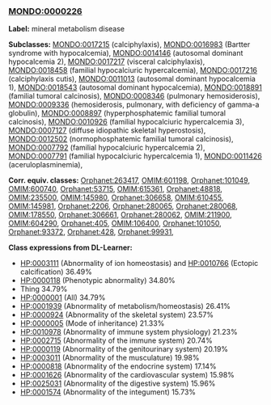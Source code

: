 
### [MONDO:0000226](http://purl.obolibrary.org/obo/MONDO_0000226)
**Label:** mineral metabolism disease

**Subclasses:** [MONDO:0017215](http://purl.obolibrary.org/obo/MONDO_0017215) (calciphylaxis), [MONDO:0016983](http://purl.obolibrary.org/obo/MONDO_0016983) (Bartter syndrome with hypocalcemia), [MONDO:0014146](http://purl.obolibrary.org/obo/MONDO_0014146) (autosomal dominant hypocalcemia 2), [MONDO:0017217](http://purl.obolibrary.org/obo/MONDO_0017217) (visceral calciphylaxis), [MONDO:0018458](http://purl.obolibrary.org/obo/MONDO_0018458) (familial hypocalciuric hypercalcemia), [MONDO:0017216](http://purl.obolibrary.org/obo/MONDO_0017216) (calciphylaxis cutis), [MONDO:0011013](http://purl.obolibrary.org/obo/MONDO_0011013) (autosomal dominant hypocalcemia 1), [MONDO:0018543](http://purl.obolibrary.org/obo/MONDO_0018543) (autosomal dominant hypocalcemia), [MONDO:0018891](http://purl.obolibrary.org/obo/MONDO_0018891) (familial tumoral calcinosis), [MONDO:0008346](http://purl.obolibrary.org/obo/MONDO_0008346) (pulmonary hemosiderosis), [MONDO:0009336](http://purl.obolibrary.org/obo/MONDO_0009336) (hemosiderosis, pulmonary, with deficiency of gamma-a globulin), [MONDO:0008897](http://purl.obolibrary.org/obo/MONDO_0008897) (hyperphosphatemic familial tumoral calcinosis), [MONDO:0010926](http://purl.obolibrary.org/obo/MONDO_0010926) (familial hypocalciuric hypercalcemia 3), [MONDO:0007127](http://purl.obolibrary.org/obo/MONDO_0007127) (diffuse idiopathic skeletal hyperostosis), [MONDO:0012502](http://purl.obolibrary.org/obo/MONDO_0012502) (normophosphatemic familial tumoral calcinosis), [MONDO:0007792](http://purl.obolibrary.org/obo/MONDO_0007792) (familial hypocalciuric hypercalcemia 2), [MONDO:0007791](http://purl.obolibrary.org/obo/MONDO_0007791) (familial hypocalciuric hypercalcemia 1), [MONDO:0011426](http://purl.obolibrary.org/obo/MONDO_0011426) (aceruloplasminemia), 

**Corr. equiv. classes:** [Orphanet:263417](http://www.orpha.net/ORDO/Orphanet_263417), [OMIM:601198](http://purl.obolibrary.org/obo/OMIM_601198), [Orphanet:101049](http://www.orpha.net/ORDO/Orphanet_101049), [OMIM:600740](http://purl.obolibrary.org/obo/OMIM_600740), [Orphanet:53715](http://www.orpha.net/ORDO/Orphanet_53715), [OMIM:615361](http://purl.obolibrary.org/obo/OMIM_615361), [Orphanet:48818](http://www.orpha.net/ORDO/Orphanet_48818), [OMIM:235500](http://purl.obolibrary.org/obo/OMIM_235500), [OMIM:145980](http://purl.obolibrary.org/obo/OMIM_145980), [Orphanet:306658](http://www.orpha.net/ORDO/Orphanet_306658), [OMIM:610455](http://purl.obolibrary.org/obo/OMIM_610455), [OMIM:145981](http://purl.obolibrary.org/obo/OMIM_145981), [Orphanet:2206](http://www.orpha.net/ORDO/Orphanet_2206), [Orphanet:280065](http://www.orpha.net/ORDO/Orphanet_280065), [Orphanet:280068](http://www.orpha.net/ORDO/Orphanet_280068), [OMIM:178550](http://purl.obolibrary.org/obo/OMIM_178550), [Orphanet:306661](http://www.orpha.net/ORDO/Orphanet_306661), [Orphanet:280062](http://www.orpha.net/ORDO/Orphanet_280062), [OMIM:211900](http://purl.obolibrary.org/obo/OMIM_211900), [OMIM:604290](http://purl.obolibrary.org/obo/OMIM_604290), [Orphanet:405](http://www.orpha.net/ORDO/Orphanet_405), [OMIM:106400](http://purl.obolibrary.org/obo/OMIM_106400), [Orphanet:101050](http://www.orpha.net/ORDO/Orphanet_101050), [Orphanet:93372](http://www.orpha.net/ORDO/Orphanet_93372), [Orphanet:428](http://www.orpha.net/ORDO/Orphanet_428), [Orphanet:99931](http://www.orpha.net/ORDO/Orphanet_99931), 

**Class expressions from DL-Learner:**

- [HP:0003111](http://purl.obolibrary.org/obo/HP_0003111) (Abnormality of ion homeostasis) and [HP:0010766](http://purl.obolibrary.org/obo/HP_0010766) (Ectopic calcification) 36.49%
- [HP:0000118](http://purl.obolibrary.org/obo/HP_0000118) (Phenotypic abnormality) 34.80%
- Thing 34.79%
- [HP:0000001](http://purl.obolibrary.org/obo/HP_0000001) (All) 34.79%
- [HP:0001939](http://purl.obolibrary.org/obo/HP_0001939) (Abnormality of metabolism/homeostasis) 26.41%
- [HP:0000924](http://purl.obolibrary.org/obo/HP_0000924) (Abnormality of the skeletal system) 23.57%
- [HP:0000005](http://purl.obolibrary.org/obo/HP_0000005) (Mode of inheritance) 21.33%
- [HP:0010978](http://purl.obolibrary.org/obo/HP_0010978) (Abnormality of immune system physiology) 21.23%
- [HP:0002715](http://purl.obolibrary.org/obo/HP_0002715) (Abnormality of the immune system) 20.74%
- [HP:0000119](http://purl.obolibrary.org/obo/HP_0000119) (Abnormality of the genitourinary system) 20.19%
- [HP:0003011](http://purl.obolibrary.org/obo/HP_0003011) (Abnormality of the musculature) 19.98%
- [HP:0000818](http://purl.obolibrary.org/obo/HP_0000818) (Abnormality of the endocrine system) 17.14%
- [HP:0001626](http://purl.obolibrary.org/obo/HP_0001626) (Abnormality of the cardiovascular system) 15.98%
- [HP:0025031](http://purl.obolibrary.org/obo/HP_0025031) (Abnormality of the digestive system) 15.96%
- [HP:0001574](http://purl.obolibrary.org/obo/HP_0001574) (Abnormality of the integument) 15.73%



